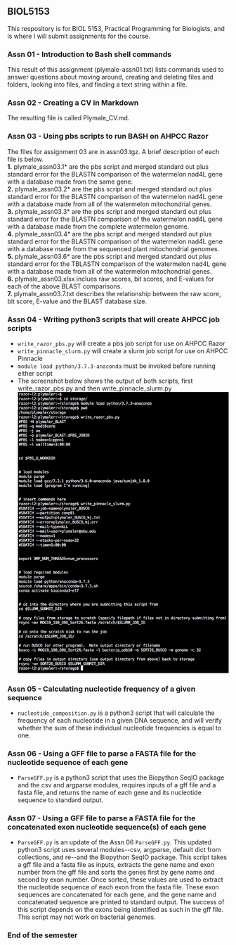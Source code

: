 ## BIOL5153
This respository is for BIOL 5153, Practical Programming for Biologists, and is where I will submit assignments for the course.

### Assn 01 - Introduction to Bash shell commands
This result of this assignment (plymale-assn01.txt) lists commands used to answer questions about moving around, creating and deleting files and folders, looking into files, and finding a text string within a file.

### Assn 02 - Creating a CV in Markdown  
The resulting file is called Plymale_CV.md.

### Assn 03 - Using pbs scripts to run BASH on AHPCC Razor  
The files for assignment 03 are in assn03.tgz.  A brief description of each file is below.  
**1.** plymale_assn03.1* are the pbs script and merged standard out plus standard error for the BLASTN comparison of the watermelon nad4L gene with a database made from the same gene.  
**2.** plymale_assn03.2* are the pbs script and merged standard out plus standard error for the BLASTN comparison of the watermelon nad4L gene with a database made from all of the watermelon mitochondrial genes.  
**3.** plymale_assn03.3* are the pbs script and merged standard out plus standard error for the BLASTN comparison of the watermelon nad4L gene with a database made from the complete watermelon genome.  
**4.** plymale_assn03.4* are the pbs script and merged standard out plus standard error for the BLASTN comparison of the watermelon nad4L gene with a database made from the sequenced plant mitochondrial genomes.  
**5.** plymale_assn03.6* are the pbs script and merged standard out plus standard error for the TBLASTN comparison of the watermelon nad4L gene with a database made from all of the watermelon mitochondrial genes.  
**6.** plymale_assn03.xlsx inclues raw scores, bit scores, and E-values for each of the above BLAST comparisons.  
**7.** plymale_assn03.7.txt describes the relationship between the raw score, bit score, E-value and the BLAST database size.

### Assn 04 - Writing python3 scripts that will create AHPCC job scripts
+ `write_razor_pbs.py` will create a pbs job script for use on AHPCC Razor  
+ `write_pinnacle_slurm.py` will create a slurm job script for use on AHPCC Pinnacle  
+ `module load python/3.7.3-anaconda` must be invoked before running either script  
+ The screenshot below shows the output of both scripts, first write_razor_pbs.py and then write_pinnacle_slurm.py  
 	![evidence of successful python3 scripts to create AHPCC job scripts](python3-scripts_create-AHPCC-job-scripts.png)

### Assn 05 - Calculating nucleotide frequency of a given sequence  
+ `nucleotide_composition.py` is a python3 script that will calculate the frequency of each nucleotide in a given DNA sequence, and will verify whether the sum of these individual nucleotide frequencies is equal to one.

### Assn 06 - Using a GFF file to parse a FASTA file for the nucleotide sequence of each gene
+ `ParseGFF.py` is a python3 script that uses the Biopython SeqIO package and the csv and argparse modules, requires inputs of a gff file and a fasta file, and returns the name of each gene and its nucleotide sequence to standard output.

### Assn 07 - Using a GFF file to parse a FASTA file for the concatenated exon nucleotide sequence(s) of each gene
+ `ParseGFF.py` is an update of the Assn 06 `ParseGFF.py`.  This updated python3 script uses several modules--csv, argparse, default dict from collections, and re--and the Biopython SeqIO package.  This script takes a gff file and a fasta file as inputs, extracts the gene name and exon number from the gff file and sorts the genes first by gene name and second by exon number.  Once sorted, these values are used to extract the nucleotide sequence of each exon from the fasta file.  These exon sequences are concatenated for each gene, and the gene name and concatenated sequence are printed to standard output.  The success of this script depends on the exons being identified as such in the gff file.  This script may not work on bacterial genomes.

### End of the semester
